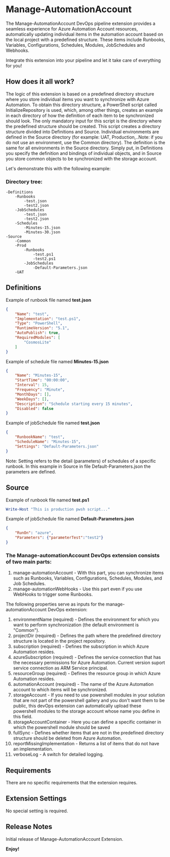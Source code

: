 # Manage-AutomationAccount

The Manage-AutomationAccount DevOps pipeline extension provides a seamless experience for Azure Automation Account resources, automatically updating individual items in the automation account based on the local project with a predefined structure. 
These items include Runbooks, Variables, Configurations, Schedules, Modules, JobSchedules and Webhooks.

Integrate this extension into your pipeline and let it take care of everything for you! 

## How does it all work?

The logic of this extension is based on a predefined directory structure where you store individual items you want to synchronize with Azure Automation. To obtain this directory structure, a PowerShell script called InitializeRepository is used, which, among other things, creates an example in each directory of how the definition of each item to be synchronized should look. The only mandatory input for this script is the directory where the predefined structure should be created. This script creates a directory structure divided into Definitions and Source. Individual environments are defined in the Source directory (for example: UAT, Production,..Note: if you do not use an environment, use the Common directory). The definition is the same for all environments in the Source directory. Simply put, in Definitions you specify the definition and bindings of individual objects, and in Source you store common objects to be synchronized with the storage account.

Let's demonstrate this with the following example:

### Directory tree:
```
-Definitions
    -Runbooks
        -test.json
        -test2.json
    -JobSchedules
        -test.json
        -test2.json
    -Schedules
        -Minutes-15.json
        -Minutes-30.json
-Source
    -Common
    -Prod
        -Runbooks
            -test.ps1
            -test2.ps1
        -JobSchedules
            -Default-Parameters.json
    -UAT

```



## Definitions

Example of runbook file named <strong>test.json</strong>

```json
{
    "Name": "test",
    "Implementation": "test.ps1",
    "Type": "PowerShell",
    "RuntimeVersion": "5.1",
    "AutoPublish": true,
    "RequiredModules": [
        "CosmosLite"
    ]
}
```

Example of schedule file named <strong>Minutes-15.json</strong>

```json
{
    "Name": "Minutes-15",
    "StartTime": "00:00:00",
    "Interval": 15,
    "Frequency": "Minute",
    "MonthDays": [],
    "WeekDays": [],
    "Description": "Schedule starting every 15 minutes",
    "Disabled": false
}
```

Example of jobSchedule file named <strong>test.json</strong>

```json
{
    "RunbookName": "test",
    "ScheduleName": "Minutes-15",
    "Settings": "Default-Parameters.json"
}
```
Note: Setting refers to the detail (parameters) of schedules of a specific runbook. In this example in Source in file Default-Parameters.json the parameters are defined.

## Source

Example of runbook file named <strong>test.ps1</strong>

```powershell
Write-Host "This is production pwsh script..."
```

Example of jobSchedule file named <strong>Default-Parameters.json</strong>

```json
{
    "RunOn": "azure",
    "Parameters": {"parameterTest":"test2"}
}
```


### The Manage-automationAccount DevOps extension consists of two main parts:
1. manage-automationAccount - With this part, you can synchronize items such as Runbooks, Variables, Configurations, Schedules, Modules, and Job Schedules.
2. manage-automationWebHooks - Use this part even if you use WebHooks to trigger some Runbooks.

The following properties serve as inputs for the manage-automationAccount DevOps extension:
1. environmentName (required) - Defines the environment for which you want to perform synchronization (the default environment is "Common").
2. projectDir (required) - Defines the path where the predefined directory structure is located in the project repository.
3. subscription (required) - Defines the subscription in which Azure Automation resides.
4. azureSubscription (required) - Defines the service connection that has the necessary permissions for Azure Automation. Current version suport service connection as ARM Service principal.
5. resourceGroup (required) - Defines the resource group in which Azure Automation resides.
6. automationAccount (required) - The name of the Azure Automation account to which items will be synchronized.
7. storageAccount - If you need to use powershell modules in your solution that are not part of the powershell gallery and you don't want them to be public, this devOps extension can automatically upload these powershell modules to the storage account whose name you define in this field.
8. storageAccountContainer - Here you can define a specific container in which the powershell module should be saved
9. fullSync - Defines whether items that are not in the predefined directory structure should be deleted from Azure Automation.
10. reportMissingImplementation - Returns a list of items that do not have an implementation.
11. verboseLog - A switch for detailed logging.
   
## Requirements
There are no specific requirements that the extension requires.

## Extension Settings
No special setting is required.

## Release Notes
Initial release of Manage-AutomationAccount Extension.

**Enjoy!**
